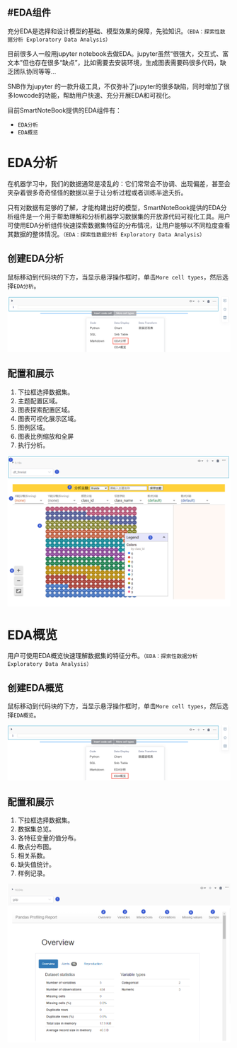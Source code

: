 #EDA组件
---
充分EDA是选择和设计模型的基础、模型效果的保障，先验知识。`（EDA：探索性数据分析 Exploratory Data Analysis）`

目前很多人一般用jupyter notebook去做EDA。jupyter虽然“很强大，交互式、富文本”但也存在很多“缺点”，比如需要去安装环境，生成图表需要码很多代码，缺乏团队协同等等…

SNB作为jupyter 的一款升级工具，不仅弥补了jupyter的很多缺陷，同时增加了很多lowcode的功能，帮助用户快速、充分开展EDA和可视化。

目前SmartNoteBook提供的EDA组件有：

* `EDA分析`
* `EDA概览`

# EDA分析

在机器学习中，我们的数据通常是凌乱的：它们常常会不协调、出现偏差，甚至会夹杂着很多奇奇怪怪的数据以至于让分析过程或者训练半途夭折。

只有对数据有足够的了解，才能构建出好的模型，SmartNoteBook提供的EDA分析组件是一个用于帮助理解和分析机器学习数据集的开放源代码可视化工具。用户可使用EDA分析组件快速探索数据集特征的分布情况，让用户能够以不同粒度查看其数据的整体情况。`（EDA：探索性数据分析 Exploratory Data Analysis）`

## 创建EDA分析

鼠标移动到代码块的下方，当显示悬浮操作框时，单击`More cell types`，然后选择`EDA分析`。

![图 9](../images/new%20eda%20fenxi.png)  


## 配置和展示

1. 下拉框选择数据集。
2. 主题配置区域。
3. 图表探索配置区域。
4. 图表可视化展示区域。
5. 图例区域。
6. 图表比例缩放和全屏
7. 执行分析。

![](/assets/edafexnxx.png)

# EDA概览

用户可使用EDA概览快速理解数据集的特征分布。`（EDA：探索性数据分析 Exploratory Data Analysis）`

## 创建EDA概览

鼠标移动到代码块的下方，当显示悬浮操作框时，单击`More cell types`，然后选择`EDA概览`。

![图 10](../images/eda%20gailan.png)  

## 配置和展示

1. 下拉框选择数据集。
2. 数据集总览。
3. 各特征变量的值分布。
4. 散点分布图。
5. 相关系数。
6. 缺失值统计。
7. 样例记录。

![](/assets/edagailan.png)



